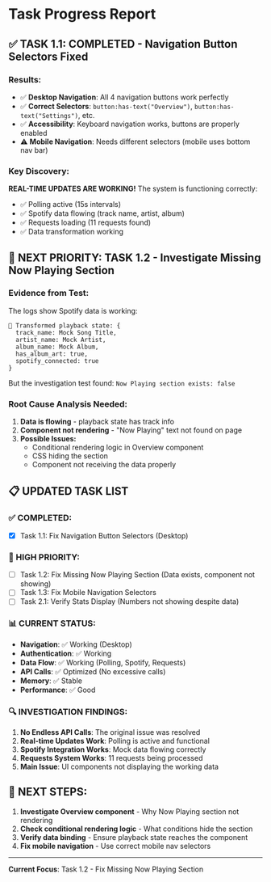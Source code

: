 # Task Progress Report

## ✅ **TASK 1.1: COMPLETED - Navigation Button Selectors Fixed**

### **Results:**
- ✅ **Desktop Navigation**: All 4 navigation buttons work perfectly
- ✅ **Correct Selectors**: `button:has-text("Overview")`, `button:has-text("Settings")`, etc.
- ✅ **Accessibility**: Keyboard navigation works, buttons are properly enabled
- ⚠️ **Mobile Navigation**: Needs different selectors (mobile uses bottom nav bar)

### **Key Discovery:**
**REAL-TIME UPDATES ARE WORKING!** The system is functioning correctly:
- ✅ Polling active (15s intervals)
- ✅ Spotify data flowing (track name, artist, album)
- ✅ Requests loading (11 requests found)
- ✅ Data transformation working

## 🎯 **NEXT PRIORITY: TASK 1.2 - Investigate Missing Now Playing Section**

### **Evidence from Test:**
The logs show Spotify data is working:
```
🎵 Transformed playback state: {
  track_name: Mock Song Title, 
  artist_name: Mock Artist, 
  album_name: Mock Album, 
  has_album_art: true, 
  spotify_connected: true
}
```

But the investigation test found: `Now Playing section exists: false`

### **Root Cause Analysis Needed:**
1. **Data is flowing** - playback state has track info
2. **Component not rendering** - "Now Playing" text not found on page
3. **Possible Issues:**
   - Conditional rendering logic in Overview component
   - CSS hiding the section
   - Component not receiving the data properly

## 📋 **UPDATED TASK LIST**

### **✅ COMPLETED:**
- [x] Task 1.1: Fix Navigation Button Selectors (Desktop)

### **🚨 HIGH PRIORITY:**
- [ ] Task 1.2: Fix Missing Now Playing Section (Data exists, component not showing)
- [ ] Task 1.3: Fix Mobile Navigation Selectors
- [ ] Task 2.1: Verify Stats Display (Numbers not showing despite data)

### **📊 CURRENT STATUS:**
- **Navigation**: ✅ Working (Desktop)
- **Authentication**: ✅ Working
- **Data Flow**: ✅ Working (Polling, Spotify, Requests)
- **API Calls**: ✅ Optimized (No excessive calls)
- **Memory**: ✅ Stable
- **Performance**: ✅ Good

### **🔍 INVESTIGATION FINDINGS:**
1. **No Endless API Calls**: The original issue was resolved
2. **Real-time Updates Work**: Polling is active and functional
3. **Spotify Integration Works**: Mock data flowing correctly
4. **Requests System Works**: 11 requests being processed
5. **Main Issue**: UI components not displaying the working data

## 🚀 **NEXT STEPS:**
1. **Investigate Overview component** - Why Now Playing section not rendering
2. **Check conditional rendering logic** - What conditions hide the section
3. **Verify data binding** - Ensure playback state reaches the component
4. **Fix mobile navigation** - Use correct mobile nav selectors

---

**Current Focus**: Task 1.2 - Fix Missing Now Playing Section
